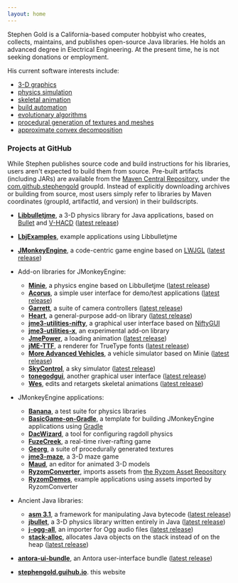 ```yaml
---
layout: home
---
```


Stephen Gold is a California-based computer hobbyist
who creates, collects, maintains, and publishes open-source Java libraries.
He holds an advanced degree in Electrical Engineering.
At the present time, he is not seeking donations or employment.

His current software interests include:
+ [3-D graphics](https://en.wikipedia.org/wiki/3D_computer_graphics)
+ [physics simulation](https://en.wikipedia.org/wiki/Physics_engine)
+ [skeletal animation](https://en.wikipedia.org/wiki/Skeletal_animation)
+ [build automation](https://en.wikipedia.org/wiki/Build_automation)
+ [evolutionary algorithms](https://en.wikipedia.org/wiki/Evolutionary_algorithm)
+ [procedural generation of textures and meshes](https://en.wikipedia.org/wiki/Procedural_generation)
+ [approximate convex decomposition](http://masc.cs.gmu.edu/wiki/ACD)

### Projects at GitHub

While Stephen publishes source code and build instructions for his libraries,
users aren't expected to build them from source.
Pre-built artifacts (including JARs) are available from the
[Maven Central Repository](https://www.cloudrepo.io/articles/public-maven-repositories-maven-central-and-more.html#article),
under the
[com.github.stephengold](https://search.maven.org/search?q=com.github.stephengold) groupId.
Instead of explicitly downloading archives or building from source,
most users simply refer to libraries
by Maven coordinates (groupId, artifactId, and version) in their buildscripts.

+ **[Libbulletjme](https://github.com/stephengold/Libbulletjme)**,
  a 3-D physics library for Java applications,
  based on [Bullet](https://pybullet.org)
  and [V-HACD](https://github.com/kmammou/v-hacd)
  ([latest release](https://github.com/stephengold/Libbulletjme/releases/latest))
+ **[LbjExamples](https://github.com/stephengold/LbjExamples)**,
  example applications using Libbulletjme

+ **[JMonkeyEngine](https://jmonkeyengine.org)**,
  a code-centric game engine based on [LWJGL](https://www.lwjgl.org)
  ([latest release](https://github.com/jmonkeyengine/jmonkeyengine/releases/latest))

+ Add-on libraries for JMonkeyEngine:
  + **[Minie](https://stephengold.github.io/Minie)**,
    a physics engine based on Libbulletjme
    ([latest release](https://github.com/stephengold/Minie/releases/latest))
  + **[Acorus](https://github.com/stephengold/Acorus)**,
    a simple user interface for demo/test applications
    ([latest release](https://github.com/stephengold/Acorus/releases/latest))
  + **[Garrett](https://github.com/stephengold/Garrett)**,
    a suite of camera controllers
    ([latest release](https://github.com/stephengold/Garrett/releases/latest))
  + **[Heart](https://github.com/stephengold/Heart)**,
    a general-purpose add-on library
    ([latest release](https://github.com/stephengold/Heart/releases/latest))
  + **[jme3-utilities-nifty](https://github.com/stephengold/jme3-utilities)**,
    a graphical user interface
    based on [NiftyGUI](https://nifty-gui.github.io/nifty-gui)
  + **[jme3-utilities-x](https://github.com/stephengold/jme3-utilities)**,
    an experimental add-on library
  + **[JmePower](https://github.com/stephengold/JmePower)**,
    a loading animation
    ([latest release](https://github.com/stephengold/JmePower/releases/latest))
  + **[jME-TTF](https://github.com/stephengold/jME-TTF)**,
    a renderer for TrueType fonts
    ([latest release](https://github.com/stephengold/jME-TTF/releases/latest))
  + **[More Advanced Vehicles](https://github.com/stephengold/jme-vehicles)**,
    a vehicle simulator based on Minie
    ([latest release](https://github.com/stephengold/jme-vehicles/releases/latest))
  + **[SkyControl](https://github.com/stephengold/SkyControl)**,
    a sky simulator
    ([latest release](https://github.com/stephengold/SkyControl/releases/latest))
  + **[tonegodgui](https://github.com/stephengold/tonegodgui)**,
    another graphical user interface
    ([latest release](https://github.com/stephengold/tonegodgui/releases/latest))
  + **[Wes](https://github.com/stephengold/Wes)**,
    edits and retargets skeletal animations
    ([latest release](https://github.com/stephengold/Wes/releases/latest))

+ JMonkeyEngine applications:
  + **[Banana](https://github.com/stephengold/Banana)**,
    a test suite for physics libraries
  + **[BasicGame-on-Gradle](https://github.com/stephengold/BasicGame-on-Gradle)**,
    a template for building JMonkeyEngine applications
    using [Gradle](https://gradle.org)
  + **[DacWizard](https://github.com/stephengold/Minie)**,
    a tool for configuring ragdoll physics
  + **[FuzeCreek](https://github.com/stephengold/FuzeCreek)**,
    a real-time river-rafting game
  + **[Georg](https://github.com/stephengold/Georg)**,
    a suite of procedurally generated textures
  + **[jme3-maze](https://github.com/stephengold/jme3-maze)**, a 3-D maze game
  + **[Maud](https://github.com/stephengold/Maud)**,
    an editor for animated 3-D models
  + **[RyzomConverter](https://github.com/stephengold/RyzomConverter)**,
    imports assets from
    [the Ryzom Asset Repository](https://bitbucket.org/ccxvii/ryzom-assets)
  + **[RyzomDemos](https://github.com/stephengold/RyzomDemos)**,
    example applications using assets imported by RyzomConverter

+ Ancient Java libraries:
  + **[asm 3.1](https://github.com/stephengold/asm)**,
    a framework for manipulating Java bytecode
    ([latest release](https://github.com/stephengold/asm/releases/latest))
  + **[jbullet](https://github.com/stephengold/jbullet)**,
    a 3-D physics library written entirely in Java
    ([latest release](https://github.com/stephengold/jbullet/releases/latest))
  + **[j-ogg-all](https://github.com/stephengold/j-ogg-all)**,
    an importer for Ogg audio files
    ([latest release](https://github.com/stephengold/j-ogg-all/releases/latest))
  + **[stack-alloc](https://github.com/stephengold/stack-alloc)**,
    allocates Java objects on the stack instead of on the heap
    ([latest release](https://github.com/stephengold/stack-alloc/releases/latest))

+ **[antora-ui-bundle](https://github.com/stephengold/antora-ui-bundle)**,
  an Antora user-interface bundle
  ([latest release](https://github.com/stephengold/antora-ui-bundle/releases/latest))

+ **[stephengold.guihub.io](https://github.com/stephengold/stephengold.github.io)**.
  this website
